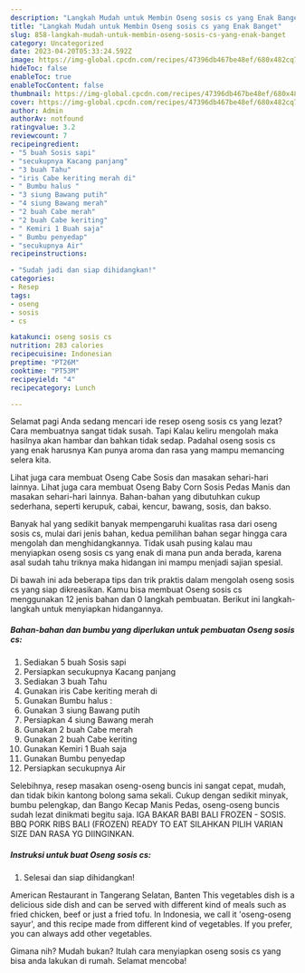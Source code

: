 ```yaml
---
description: "Langkah Mudah untuk Membin Oseng sosis cs yang Enak Banget"
title: "Langkah Mudah untuk Membin Oseng sosis cs yang Enak Banget"
slug: 858-langkah-mudah-untuk-membin-oseng-sosis-cs-yang-enak-banget
category: Uncategorized
date: 2023-04-20T05:33:24.592Z
image: https://img-global.cpcdn.com/recipes/47396db467be48ef/680x482cq70/oseng-sosis-cs-foto-resep-utama.jpg
hideToc: false
enableToc: true
enableTocContent: false
thumbnail: https://img-global.cpcdn.com/recipes/47396db467be48ef/680x482cq70/oseng-sosis-cs-foto-resep-utama.jpg
cover: https://img-global.cpcdn.com/recipes/47396db467be48ef/680x482cq70/oseng-sosis-cs-foto-resep-utama.jpg
author: Admin
authorAv: notfound
ratingvalue: 3.2
reviewcount: 7
recipeingredient:
- "5 buah Sosis sapi"
- "secukupnya Kacang panjang"
- "3 buah Tahu"
- "iris Cabe keriting merah di"
- " Bumbu halus "
- "3 siung Bawang putih"
- "4 siung Bawang merah"
- "2 buah Cabe merah"
- "2 buah Cabe keriting"
- " Kemiri 1 Buah saja"
- " Bumbu penyedap"
- "secukupnya Air"
recipeinstructions:

- "Sudah jadi dan siap dihidangkan!"
categories:
- Resep
tags:
- oseng
- sosis
- cs

katakunci: oseng sosis cs 
nutrition: 283 calories
recipecuisine: Indonesian
preptime: "PT26M"
cooktime: "PT53M"
recipeyield: "4"
recipecategory: Lunch

---
```



Selamat pagi Anda sedang mencari ide resep oseng sosis cs yang lezat? Cara membuatnya sangat tidak susah. Tapi Kalau keliru mengolah maka hasilnya akan hambar dan bahkan tidak sedap. Padahal oseng sosis cs yang enak harusnya Kan punya aroma dan rasa yang mampu memancing selera kita.


Lihat juga cara membuat Oseng Cabe Sosis dan masakan sehari-hari lainnya. Lihat juga cara membuat Oseng Baby Corn Sosis Pedas Manis dan masakan sehari-hari lainnya. Bahan-bahan yang dibutuhkan cukup sederhana, seperti kerupuk, cabai, kencur, bawang, sosis, dan bakso.

Banyak hal yang sedikit banyak mempengaruhi kualitas rasa dari oseng sosis cs, mulai dari jenis bahan, kedua pemilihan bahan segar hingga cara mengolah dan menghidangkannya. Tidak usah pusing kalau mau menyiapkan oseng sosis cs yang enak di mana pun anda berada, karena asal sudah tahu triknya maka hidangan ini mampu menjadi sajian spesial.


Di bawah ini ada beberapa tips dan trik praktis dalam mengolah oseng sosis cs yang siap dikreasikan. Kamu bisa membuat Oseng sosis cs menggunakan 12 jenis bahan dan 0 langkah pembuatan. Berikut ini langkah-langkah untuk menyiapkan hidangannya.

<!--inarticleads1-->

##### Bahan-bahan dan bumbu yang diperlukan untuk pembuatan Oseng sosis cs:

1. Sediakan 5 buah Sosis sapi
1. Persiapkan secukupnya Kacang panjang
1. Sediakan 3 buah Tahu
1. Gunakan iris Cabe keriting merah di
1. Gunakan  Bumbu halus :
1. Gunakan 3 siung Bawang putih
1. Persiapkan 4 siung Bawang merah
1. Gunakan 2 buah Cabe merah
1. Gunakan 2 buah Cabe keriting
1. Gunakan  Kemiri 1 Buah saja
1. Gunakan  Bumbu penyedap
1. Persiapkan secukupnya Air


Selebihnya, resep masakan oseng-oseng buncis ini sangat cepat, mudah, dan tidak bikin kantong bolong sama sekali. Cukup dengan sedikit minyak, bumbu pelengkap, dan Bango Kecap Manis Pedas, oseng-oseng buncis sudah lezat dinikmati begitu saja. IGA BAKAR BABI BALI FROZEN - SOSIS. BBQ PORK RIBS BALI (FROZEN) READY TO EAT SILAHKAN PILIH VARIAN SIZE DAN RASA YG DIINGINKAN. 

<!--inarticleads2-->

##### Instruksi untuk buat Oseng sosis cs:


1. Selesai dan siap dihidangkan!

American Restaurant in Tangerang Selatan, Banten This vegetables dish is a delicious side dish and can be served with different kind of meals such as fried chicken, beef or just a fried tofu. In Indonesia, we call it &#39;oseng-oseng sayur&#39;, and this recipe made from different kind of vegetables. If you prefer, you can always add other vegetables. 

Gimana nih? Mudah bukan? Itulah cara menyiapkan oseng sosis cs yang bisa anda lakukan di rumah. Selamat mencoba!
